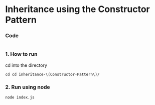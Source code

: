 # Inheritance using the Constructor Pattern

### Code
```javascript
```

### 1. How to run
cd into the directory
```
cd cd inheritance-\(Constructor-Pattern\)/
```

### 2. Run using node
```
node index.js
```
